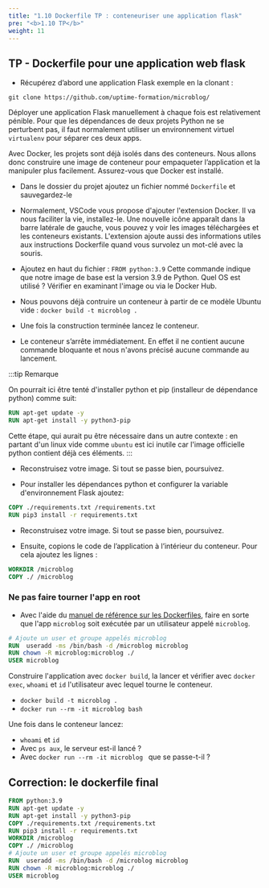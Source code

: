 ```yaml
---
title: "1.10 Dockerfile TP : conteneuriser une application flask"
pre: "<b>1.10 TP</b>"
weight: 11
---
```


## TP - Dockerfile pour une application web flask

- Récupérez d’abord une application Flask exemple en la clonant :

```shell
git clone https://github.com/uptime-formation/microblog/
```

Déployer une application Flask manuellement à chaque fois est relativement pénible. Pour que les dépendances de deux projets Python ne se perturbent pas, il faut normalement utiliser un environnement virtuel `virtualenv` pour séparer ces deux apps.

Avec Docker, les projets sont déjà isolés dans des conteneurs. Nous allons donc construire une image de conteneur pour empaqueter l’application et la manipuler plus facilement. Assurez-vous que Docker est installé.


- Dans le dossier du projet ajoutez un fichier nommé `Dockerfile` et sauvegardez-le

- Normalement, VSCode vous propose d'ajouter l'extension Docker. Il va nous faciliter la vie, installez-le. Une nouvelle icône apparaît dans la barre latérale de gauche, vous pouvez y voir les images téléchargées et les conteneurs existants. L'extension ajoute aussi des informations utiles aux instructions Dockerfile quand vous survolez un mot-clé avec la souris.

- Ajoutez en haut du fichier : `FROM python:3.9` Cette commande indique que notre image de base est la version 3.9 de Python. Quel OS est utilisé ? Vérifier en examinant l'image ou via le Docker Hub.

- Nous pouvons déjà contruire un conteneur à partir de ce modèle Ubuntu vide :
  `docker build -t microblog .`

- Une fois la construction terminée lancez le conteneur.
- Le conteneur s’arrête immédiatement. En effet il ne contient aucune commande bloquante et nous n'avons précisé aucune commande au lancement.

:::tip Remarque

On pourrait ici être tenté d'installer python et pip (installeur de dépendance python) comme suit:

```Dockerfile
RUN apt-get update -y
RUN apt-get install -y python3-pip
``` 
Cette étape, qui aurait pu être nécessaire dans un autre contexte : en partant d'un linux vide comme `ubuntu` est ici inutile car l'image officielle python contient déjà ces éléments.
:::



- Reconstruisez votre image. Si tout se passe bien, poursuivez.

- Pour installer les dépendances python et configurer la variable d'environnement Flask ajoutez:

```Dockerfile
COPY ./requirements.txt /requirements.txt
RUN pip3 install -r requirements.txt
```

- Reconstruisez votre image. Si tout se passe bien, poursuivez.

- Ensuite, copions le code de l’application à l’intérieur du conteneur. Pour cela ajoutez les lignes :

```Dockerfile
WORKDIR /microblog
COPY ./ /microblog
```

### Ne pas faire tourner l'app en root

- Avec l'aide du [manuel de référence sur les Dockerfiles](https://docs.docker.com/engine/reference/builder/), faire en sorte que l'app `microblog` soit exécutée par un utilisateur appelé `microblog`.

```Dockerfile
# Ajoute un user et groupe appelés microblog
RUN  useradd -ms /bin/bash -d /microblog microblog
RUN chown -R microblog:microblog ./
USER microblog
```


Construire l'application avec `docker build`, la lancer et vérifier avec `docker exec`, `whoami` et `id` l'utilisateur avec lequel tourne le conteneur.

- `docker build -t microblog .`
- `docker run --rm -it microblog bash`

Une fois dans le conteneur lancez:

- `whoami` et `id`
- Avec `ps aux`, le serveur est-il lancé ? 
- Avec `docker run --rm -it microblog ` que se passe-t-il ?

## Correction: le dockerfile final

```dockerfile
FROM python:3.9
RUN apt-get update -y
RUN apt-get install -y python3-pip
COPY ./requirements.txt /requirements.txt
RUN pip3 install -r requirements.txt
WORKDIR /microblog
COPY ./ /microblog
# Ajoute un user et groupe appelés microblog
RUN  useradd -ms /bin/bash -d /microblog microblog 
RUN chown -R microblog:microblog ./
USER microblog
```
